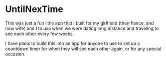 # UntilNexTime

This was just a fun little app that I built for my girlfiend (then fiance, and now wife) and I to use when we were dating long distance and traveling to see each other every few weeks. 

I have plans to build this into an app for anyone to use to set up a countdown timer for when they will see each other again, or for any special occasion.

